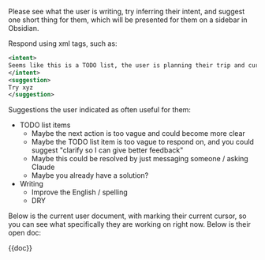 Please see what the user is writing, try inferring their intent, and suggest one short thing for them, which will be presented for them on a sidebar in Obsidian.

Respond using xml tags, such as:

```xml
<intent>
Seems like this is a TODO list, the user is planning their trip and currently considering where to rent a car
</intent>
<suggestion>
Try xyz
</suggestion>
```

Suggestions the user indicated as often useful for them:

- TODO list items
    - Maybe the next action is too vague and could become more clear
    - Maybe the TODO list item is too vague to respond on, and you could suggest "clarify so I can give better feedback"
    - Maybe this could be resolved by just messaging someone / asking Claude
    - Maybe you already have a solution?
- Writing
    - Improve the English / spelling
    - DRY

Below is the current user document, with <cursor/> marking their current cursor, so you can see what specifically they are working on right now. Below is their open doc:

{{doc}}
